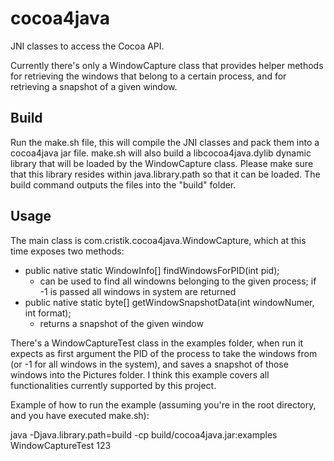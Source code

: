 # cocoa4java

JNI classes to access the Cocoa API.

Currently there's only a WindowCapture class that provides helper methods for retrieving the
windows that belong to a certain process, and for retrieving a snapshot of a given window.

## Build

Run the make.sh file, this will compile the JNI classes and pack them into a cocoa4java jar file.
make.sh will also build a libcocoa4java.dylib dynamic library that will be loaded by the WindowCapture
class. Please make sure that this library resides within java.library.path so that it can be loaded.
The build command outputs the files into the "build" folder.

## Usage

The main class is com.cristik.cocoa4java.WindowCapture, which at this time exposes two methods:
 - public native static WindowInfo[] findWindowsForPID(int pid);
   - can be used to find all windowns belonging to the given process; if -1 is passed all windows in system are returned 
 - public native static byte[] getWindowSnapshotData(int windowNumer, int format);
   - returns a snapshot of the given window

There's a WindowCaptureTest class in the examples folder, when run it expects as first argument the PID
of the process to take the windows from (or -1 for all windows in the system), and saves a snapshot of
those windows into the Pictures folder. I think this example covers all functionalities currently supported
by this project.

Example of how to run the example (assuming you're in the root directory, and you have executed make.sh):

java -Djava.library.path=build -cp build/cocoa4java.jar:examples WindowCaptureTest 123
